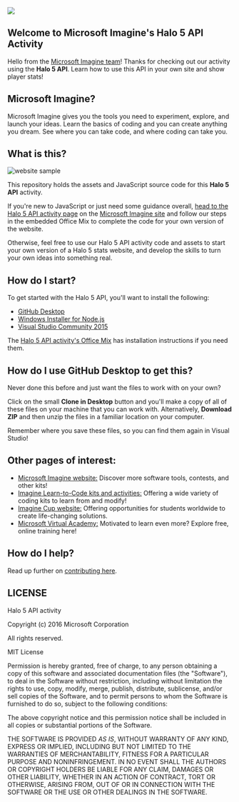 ![](https://github.com/Microsoft/Imagine_halo-5-api/blob/master/Microsoft-Imagine.png)

## Welcome to Microsoft Imagine's Halo 5 API Activity
Hello from the [Microsoft Imagine team](http://imagine.microsoft.com)! Thanks for checking out our activity using the **Halo 5 API**.  Learn how to use this API in your own site and show player stats!

## Microsoft Imagine?
Microsoft Imagine gives you the tools you need to experiment, explore, and launch your ideas.  Learn the basics of coding and you can create anything you dream. See where you can take code, and where coding can take you.  

## What is this?
![website sample](https://github.com/Microsoft/Imagine_halo-5-api/blob/master/Halo5SampleSite.png)

This repository holds the assets and JavaScript source code for this **Halo 5 API** activity. 

If you're new to JavaScript or just need some guidance overall, [head to the Halo 5 API activity page](https://msdn.microsoft.com/imagine/imagine-create031) on the [Microsoft Imagine site](http://imagine.microsoft.com) and follow our steps in the embedded Office Mix to complete the code for your own version of the website.

Otherwise, feel free to use our Halo 5 API activity code and assets to start your own version of a Halo 5 stats website, and develop the skills to turn your own ideas into something real.  

## How do I start?
To get started with the Halo 5 API, you'll want to install the following:
* [GitHub Desktop](https://desktop.github.com/)
* [Windows Installer for Node.js](https://nodejs.org/en/download/)
* [Visual Studio Community 2015](https://www.visualstudio.com/en-us/products/visual-studio-community-vs.aspx)

The [Halo 5 API activity's Office Mix](https://msdn.microsoft.com/imagine/imagine-create031) has installation instructions if you need them.

## How do I use GitHub Desktop to get this?
Never done this before and just want the files to work with on your own? 

Click on the small **Clone in Desktop** button and you'll make a copy of all of these files on your machine that you can work with.  Alternatively, **Download ZIP** and then unzip the files in a familiar location on your computer.

Remember where you save these files, so you can find them again in Visual Studio!

## Other pages of interest:
* [Microsoft Imagine website:](http://imagine.microsoft.com) Discover more software tools, contests, and other kits!
* [Imagine Learn-to-Code kits and activities:](https://msdn.microsoft.com/imagine/imagine-create) Offering a wide variety of coding kits to learn from and modify!
* [Imagine Cup website:](https://www.imaginecup.com/) Offering opportunities for students worldwide to create life-changing solutions.
* [Microsoft Virtual Academy:](http://mva.microsoft.com) Motivated to learn even more? Explore free, online training here!

## How do I help?
Read up further on [contributing here](https://github.com/Microsoft/Imagine_halo-5-api/blob/master/CONTRIBUTING.md).

## LICENSE

Halo 5 API activity

Copyright (c) 2016 Microsoft Corporation

All rights reserved. 

MIT License

Permission is hereby granted, free of charge, to any person obtaining a copy of this software and associated documentation files (the "Software"), to deal in the Software without restriction, including without limitation the rights to use, copy, modify, merge, publish, distribute, sublicense, and/or sell copies of the Software, and to permit persons to whom the Software is furnished to do so, subject to the following conditions:

The above copyright notice and this permission notice shall be included in all copies or substantial portions of the Software.

THE SOFTWARE IS PROVIDED *AS IS*, WITHOUT WARRANTY OF ANY KIND, EXPRESS OR IMPLIED, INCLUDING BUT NOT LIMITED TO THE WARRANTIES OF MERCHANTABILITY, FITNESS FOR A PARTICULAR PURPOSE AND NONINFRINGEMENT. IN NO EVENT SHALL THE AUTHORS OR COPYRIGHT HOLDERS BE LIABLE FOR ANY CLAIM, DAMAGES OR OTHER LIABILITY, WHETHER IN AN ACTION OF CONTRACT, TORT OR OTHERWISE, ARISING FROM, OUT OF OR IN CONNECTION WITH THE SOFTWARE OR THE USE OR OTHER DEALINGS IN THE SOFTWARE.
